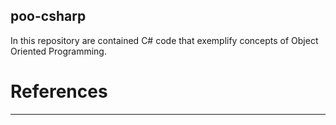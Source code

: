 poo-csharp
----------

In this repository are contained C# code that exemplify concepts of Object Oriented Programming.

# References

----------------------------
